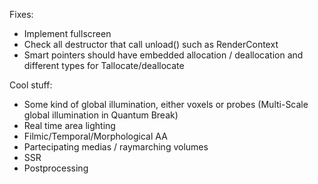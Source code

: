Fixes:
- Implement fullscreen 
- Check all destructor that call unload() such as RenderContext
- Smart pointers should have embedded allocation / deallocation and different types for Tallocate/deallocate

Cool stuff:
- Some kind of global illumination, either voxels or probes (Multi-Scale global illumination in Quantum Break)
- Real time area lighting
- Filmic/Temporal/Morphological AA
- Partecipating medias / raymarching volumes
- SSR
- Postprocessing